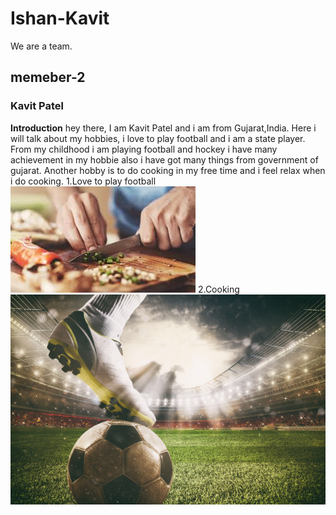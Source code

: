 





# Ishan-Kavit
We are a team.

## memeber-2
### Kavit Patel
**Introduction**
hey there, I am Kavit Patel and i am from Gujarat,India. Here i will talk about my hobbies, i love to play football and i am a state player. From my childhood i am playing football and hockey i have many achievement in my hobbie also i have got many things from government of gujarat. Another hobby is to do cooking in my free time and i feel relax when i do cooking.
1.Love to play football
<img src="images/cooking.jpeg">
2.Cooking
<img src="images/football.jpeg">